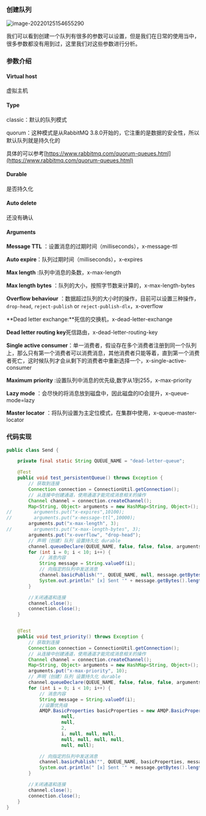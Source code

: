 ### 创建队列

![image-20220125154655290](https://images-1258301517.cos.ap-nanjing.myqcloud.com/images/202201251546342.png)

我们可以看到创建一个队列有很多的参数可以设置，但是我们在日常的使用当中，很多参数都没有用到过，这里我们对这些参数进行分析。

### 参数介绍

#### Virtual host

虚拟主机

#### Type

classic：默认的队列模式

quorum：这种模式是从RabbitMQ 3.8.0开始的，它注重的是数据的安全性，所以默认队列就是持久化的

具体的可以参考[https://www.rabbitmq.com/quorum-queues.html](https://www.rabbitmq.com/quorum-queues.html)

#### Durable

是否持久化

#### Auto delete

还没有确认

#### Arguments

**Message TTL** ：设置消息的过期时间（milliseconds），x-message-ttl

**Auto expire**：队列过期时间（milliseconds），x-expires

 **Max length** :队列中消息的条数，x-max-length

 **Max length bytes** ：队列的大小，按照字节数来计算的，x-max-length-bytes

 **Overflow behaviour** ：数据超过队列的大小时的操作，目前可以设置三种操作，`drop-head`, `reject-publish` or `reject-publish-dlx`，x-overflow

**Dead letter exchange:**死信的交换机，x-dead-letter-exchange

**Dead letter routing key**死信路由，x-dead-letter-routing-key

 **Single active consumer**：单一消费者，假设存在多个消费者注册到同一个队列上，那么只有第一个消费者可以消费消息，其他消费者只能等着，直到第一个消费者死亡，这时候队列才会从剩下的消费者中重新选择一个，x-single-active-consumer

 **Maximum priority** :设置队列中消息的优先级,数字从1到255，x-max-priority

**Lazy mode** ：会尽快的将消息放到磁盘中，因此磁盘的IO会提升，x-queue-mode=lazy

**Master locator** ：将队列设置为主定位模式，在集群中使用，x-queue-master-locator

### 代码实现

```java
public class Send {

    private final static String QUEUE_NAME = "dead-letter-queue";

    @Test
    public void test_persistentQueue() throws Exception {
        // 获取到连接
        Connection connection = ConnectionUtil.getConnection();
        // 从连接中创建通道，使用通道才能完成消息相关的操作
        Channel channel = connection.createChannel();
        Map<String, Object> arguments = new HashMap<String, Object>();
//        arguments.put("x-expires",10100);
//        arguments.put("x-message-ttl",10000);
        arguments.put("x-max-length", 3);
//        arguments.put("x-max-length-bytes", 3);
        arguments.put("x-overflow", "drop-head");
        // 声明（创建）队列 设置持久化 durable
        channel.queueDeclare(QUEUE_NAME, false, false, false, arguments);
        for (int i = 0; i < 10; i++) {
            // 消息内容
            String message = String.valueOf(i);
            // 向指定的队列中发送消息
            channel.basicPublish("", QUEUE_NAME, null, message.getBytes());
            System.out.println(" [x] Sent '" + message.getBytes().length + "'");
        }

        //关闭通道和连接
        channel.close();
        connection.close();
    }


    @Test
    public void test_priority() throws Exception {
        // 获取到连接
        Connection connection = ConnectionUtil.getConnection();
        // 从连接中创建通道，使用通道才能完成消息相关的操作
        Channel channel = connection.createChannel();
        Map<String, Object> arguments = new HashMap<String, Object>();
        arguments.put("x-max-priority", 10);
        // 声明（创建）队列 设置持久化 durable
        channel.queueDeclare(QUEUE_NAME, false, false, false, arguments);
        for (int i = 0; i < 10; i++) {
            // 消息内容
            String message = String.valueOf(i);
            //设置优先级
            AMQP.BasicProperties basicProperties = new AMQP.BasicProperties("text/plain",
                    null,
                    null,
                    2,
                    i, null, null, null,
                    null, null, null, null,
                    null, null);

            // 向指定的队列中发送消息
            channel.basicPublish("", QUEUE_NAME, basicProperties, message.getBytes());
            System.out.println(" [x] Sent '" + message.getBytes().length + "'");
        }

        //关闭通道和连接
        channel.close();
        connection.close();
    }
}
```